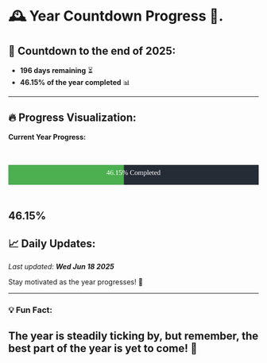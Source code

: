
# &#x1F570; **Year Countdown Progress** &#x1F389;.

## &#x1F4C5; Countdown to the end of 2025:
- **196 days remaining** &#x23F3;
- **46.15% of the year completed** &#x1F4CA;

---

## &#x1F525; **Progress Visualization**:

**Current Year Progress:**

<br><br>
![Progress Bar](https://raw.githubusercontent.com/dayanidigv/year-countdown-progress/main/progress-bar.svg)
<br><br>

**46.15%**
---

## &#x1F4C8; **Daily Updates**:

_Last updated: **Wed Jun 18 2025**_

Stay motivated as the year progresses! &#x1F680;

--- 

### &#x1F4A1; **Fun Fact:**
The year is steadily ticking by, but remember, the best part of the year is yet to come! &#x1F31F;
---

